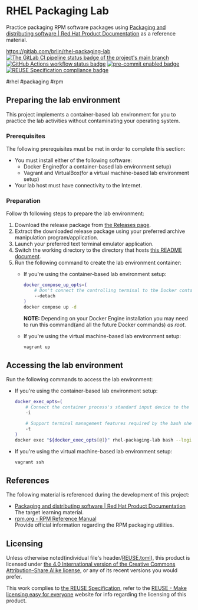 # RHEL Packaging Lab

Practice packaging RPM software packages using [Packaging and distributing software | Red Hat Product Documentation](https://docs.redhat.com/en/documentation/red_hat_enterprise_linux/9/html/packaging_and_distributing_software/index) as a reference material.

<https://gitlab.com/brlin/rhel-packaging-lab>  
[![The GitLab CI pipeline status badge of the project's `main` branch](https://gitlab.com/brlin/rhel-packaging-lab/badges/main/pipeline.svg?ignore_skipped=true "Click here to check out the comprehensive status of the GitLab CI pipelines")](https://gitlab.com/brlin/rhel-packaging-lab/-/pipelines) [![GitHub Actions workflow status badge](https://github.com/brlin-tw/rhel-packaging-lab/actions/workflows/check-potential-problems.yml/badge.svg "GitHub Actions workflow status")](https://github.com/brlin-tw/rhel-packaging-lab/actions/workflows/check-potential-problems.yml) [![pre-commit enabled badge](https://img.shields.io/badge/pre--commit-enabled-brightgreen?logo=pre-commit&logoColor=white "This project uses pre-commit to check potential problems")](https://pre-commit.com/) [![REUSE Specification compliance badge](https://api.reuse.software/badge/gitlab.com/brlin/rhel-packaging-lab "This project complies to the REUSE specification to decrease software licensing costs")](https://api.reuse.software/info/gitlab.com/brlin/rhel-packaging-lab)

\#rhel \#packaging \#rpm

## Preparing the lab environment

This project implements a container-based lab environment for you to practice the lab activities without contaminating your operating system.

### Prerequisites

The following prerequisites must be met in order to complete this section:

* You must install either of the following software:
    + Docker Engine(for a container-based lab environment setup)
    + Vagrant and VirtualBox(for a virtual machine-based lab environment setup)
* Your lab host must have connectivity to the Internet.

### Preparation

Follow th following steps to prepare the lab environment:

1. Download the release package from [the Releases page](https://gitlab.com/brlin/rhel-packaging-lab/-/releases).
1. Extract the downloaded release package using your preferred archive manipulation program/application.
1. Launch your preferred text terminal emulator application.
1. Switch the working directory to the directory that hosts [this README document](README.md).
1. Run the following command to create the lab environment container:
    + If you're using the container-based lab environment setup:

        ```bash
        docker_compose_up_opts=(
            # Don't connect the controlling terminal to the Docker container process and release it back to the shell after container creation
            --detach
        )
        docker compose up -d
        ```

        **NOTE:** Depending on your Docker Engine installation you may need to run this command(and all the future Docker commands) _as root_.

    + If you're using the virtual machine-based lab environment setup:

        ```bash
        vagrant up
        ```

## Accessing the lab environment

Run the following commands to access the lab environment:

* If you're using the container-based lab environment setup:

    ```bash
    docker_exec_opts=(
        # Connect the container process's standard input device to the controlling terminal
        -i

        # Support terminal management features required by the bash shell
        -t
    )
    docker exec "${docker_exec_opts[@]}" rhel-packaging-lab bash --login
    ```

* If you're using the virtual machine-based lab environment setup:

    ```bash
    vagrant ssh
    ```

## References

The following material is referenced during the development of this project:

* [Packaging and distributing software | Red Hat Product Documentation](https://docs.redhat.com/en/documentation/red_hat_enterprise_linux/9/html/packaging_and_distributing_software/index)  
  The target learning material.
* [rpm.org - RPM Reference Manual](https://rpm-software-management.github.io/rpm/manual/)  
  Provide official information regarding the RPM packaging utilities.

## Licensing

Unless otherwise noted(individual file's header/[REUSE.toml](REUSE.toml)), this product is licensed under [the 4.0 International version of the Creative Commons Attribution–Share Alike license](https://creativecommons.org/licenses/by-sa/4.0/deed.en), or any of its recent versions you would prefer.

This work complies to [the REUSE Specification](https://reuse.software/spec/), refer to the [REUSE - Make licensing easy for everyone](https://reuse.software/) website for info regarding the licensing of this product.
